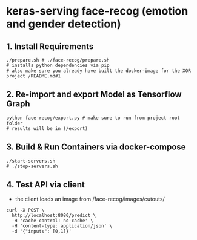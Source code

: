 # keras-serving face-recog (emotion and gender detection)

## 1. Install Requirements

```
./prepare.sh # ./face-recog/prepare.sh
# installs python dependencies via pip
# also make sure you already have built the docker-image for the XOR project /README.md#1
```

## 2. Re-import and export Model as Tensorflow Graph

```
python face-recog/export.py # make sure to run from project root folder
# results will be in (/export)
```

## 3. Build & Run Containers via docker-compose

```
./start-servers.sh
# ./stop-servers.sh
```

## 4. Test API via client

* the client loads an image from /face-recog/images/cutouts/

```
curl -X POST \
  http://localhost:8080/predict \
  -H 'cache-control: no-cache' \
  -H 'content-type: application/json' \
  -d '{"inputs": [0,1]}'
```
